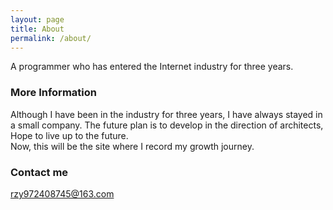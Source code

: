 ```yaml
---
layout: page
title: About
permalink: /about/
---
```


A programmer who has entered the Internet industry for three years.

### More Information

Although I have been in the industry for three years, I have always stayed in a small company. The future plan is to develop in the direction of architects, 
Hope to live up to the future.  
Now, this will be the site where I record my growth journey.

### Contact me

[rzy972408745@163.com](mailto:rzy972408745@163.com)
